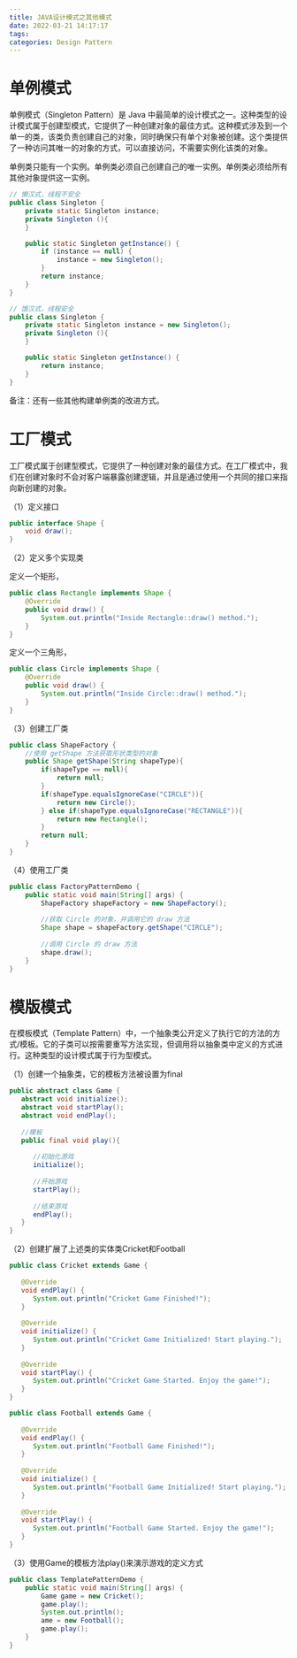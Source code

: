 ```yaml
---
title: JAVA设计模式之其他模式
date: 2022-03-21 14:17:17
tags:
categories: Design Pattern
---
```


# 单例模式

单例模式（Singleton Pattern）是 Java 中最简单的设计模式之一。这种类型的设计模式属于创建型模式，它提供了一种创建对象的最佳方式。这种模式涉及到一个单一的类，该类负责创建自己的对象，同时确保只有单个对象被创建。这个类提供了一种访问其唯一的对象的方式，可以直接访问，不需要实例化该类的对象。

单例类只能有一个实例。单例类必须自己创建自己的唯一实例。单例类必须给所有其他对象提供这一实例。

```java
// 懒汉式，线程不安全
public class Singleton { 
    private static Singleton instance;
    private Singleton (){
    }

    public static Singleton getInstance() {
        if (instance == null) { 
            instance = new Singleton(); 
        } 
        return instance; 
    }
}
```

```java
// 饿汉式，线程安全
public class Singleton {
    private static Singleton instance = new Singleton(); 
    private Singleton (){
    }

    public static Singleton getInstance() { 
        return instance; 
    }
}
```

备注：还有一些其他构建单例类的改进方式。

# 工厂模式

工厂模式属于创建型模式，它提供了一种创建对象的最佳方式。在工厂模式中，我们在创建对象时不会对客户端暴露创建逻辑，并且是通过使用一个共同的接口来指向新创建的对象。

（1）定义接口

```java
public interface Shape {
    void draw();
}
```

（2）定义多个实现类

定义一个矩形，

```java
public class Rectangle implements Shape {
    @Override
    public void draw() {
        System.out.println("Inside Rectangle::draw() method.");
    }
}
```

定义一个三角形，

```java
public class Circle implements Shape {
    @Override
    public void draw() {
        System.out.println("Inside Circle::draw() method.");
    }
}
```

（3）创建工厂类

```java
public class ShapeFactory {
    //使用 getShape 方法获取形状类型的对象
    public Shape getShape(String shapeType){
        if(shapeType == null){
            return null;
        }        
        if(shapeType.equalsIgnoreCase("CIRCLE")){
            return new Circle();
        } else if(shapeType.equalsIgnoreCase("RECTANGLE")){
            return new Rectangle();
        } 
        return null;
    }
}
```

（4）使用工厂类

```java
public class FactoryPatternDemo {
    public static void main(String[] args) {
        ShapeFactory shapeFactory = new ShapeFactory();
 
        //获取 Circle 的对象，并调用它的 draw 方法
        Shape shape = shapeFactory.getShape("CIRCLE");
 
        //调用 Circle 的 draw 方法
        shape.draw();
    }
}
```

# 模版模式

在模板模式（Template Pattern）中，一个抽象类公开定义了执行它的方法的方式/模板。它的子类可以按需要重写方法实现，但调用将以抽象类中定义的方式进行。这种类型的设计模式属于行为型模式。

（1）创建一个抽象类，它的模板方法被设置为final

```java
public abstract class Game {
   abstract void initialize();
   abstract void startPlay();
   abstract void endPlay();
 
   //模板
   public final void play(){
 
      //初始化游戏
      initialize();
 
      //开始游戏
      startPlay();
 
      //结束游戏
      endPlay();
   }
}
```

（2）创建扩展了上述类的实体类Cricket和Football

```java
public class Cricket extends Game {
 
   @Override
   void endPlay() {
      System.out.println("Cricket Game Finished!");
   }
 
   @Override
   void initialize() {
      System.out.println("Cricket Game Initialized! Start playing.");
   }
 
   @Override
   void startPlay() {
      System.out.println("Cricket Game Started. Enjoy the game!");
   }
}
```

```java
public class Football extends Game {
 
   @Override
   void endPlay() {
      System.out.println("Football Game Finished!");
   }
 
   @Override
   void initialize() {
      System.out.println("Football Game Initialized! Start playing.");
   }
 
   @Override
   void startPlay() {
      System.out.println("Football Game Started. Enjoy the game!");
   }
}
```

（3）使用Game的模板方法play()来演示游戏的定义方式

```java
public class TemplatePatternDemo {
    public static void main(String[] args) {
        Game game = new Cricket();
        game.play();
        System.out.println();
        ame = new Football();
        game.play();      
    }
}
```
